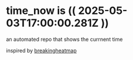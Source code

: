 # time_now is (( 2025-05-03T17:00:00.281Z ))

an automated repo that shows the currnent time

inspired by [breakingheatmap](https://github.com/breakingheatmap/breakingheatmap)